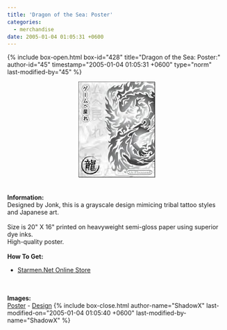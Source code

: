 ```yaml
---
title: 'Dragon of the Sea: Poster'
categories:
  - merchandise
date: 2005-01-04 01:05:31 +0600
---
```

{% include box-open.html box-id="428" title="Dragon of the Sea: Poster:" author-id="45" timestamp="2005-01-04 01:05:31 +0600" type="norm" last-modified-by="45" %}
	<center>
	<img src="/merchandise/images/smn_dotsp_title.jpg" border="0" alt="Dragon of the Sea: Poster" />
	</center>
	<br /><br />
	<b>Information:</b>
	<br />
	Designed by Jonk, this is a grayscale design mimicing tribal tattoo styles and Japanese 
	art.
	<br /><br />
	Size is 20" X 16" printed on heavyweight semi-gloss paper using superior dye inks.  
	High-quality poster.
	<br /><br />
	<b>How To Get:</b>
	<br />
	<ul>
	<li><a href="http://www.cafeshops.com/starmen.8903251">Starmen.Net Online Store</a></li>
	</ul>
	<br /><br />
	<b>Images:</b>
	<br />
	<a href="/merchandise/images/smn_dotsp_poster.jpg">Poster</a> - <a href="/merchandise/images/smn_dotsp_design.jpg">Design</a>
{% include box-close.html author-name="ShadowX" last-modified-on="2005-01-04 01:05:40 +0600" last-modified-by-name="ShadowX" %}
